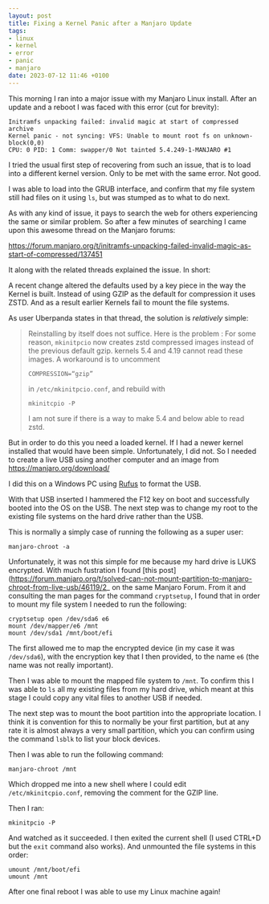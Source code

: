 ```yaml
---
layout: post
title: Fixing a Kernel Panic after a Manjaro Update
tags:
- linux
- kernel
- error
- panic
- manjaro
date: 2023-07-12 11:46 +0100
---
```

This morning I ran into a major issue with my Manjaro Linux install. After an
update and a reboot I was faced with this error (cut for brevity):

```
Initramfs unpacking failed: invalid magic at start of compressed archive
Kernel panic - not syncing: VFS: Unable to mount root fs on unknown-block(0,0)
CPU: 0 PID: 1 Comm: swapper/0 Not tainted 5.4.249-1-MANJARO #1
```

I tried the usual first step of recovering from such an issue, that is to load
into a different kernel version. Only to be met with the same error. Not good.

I was able to load into the GRUB interface, and confirm that my file system
still had files on it using `ls`, but was stumped as to what to do next.

As with any kind of issue, it pays to search the web for others experiencing
the same or similar problem. So after a few minutes of searching I came upon
this awesome thread on the Manjaro forums:

https://forum.manjaro.org/t/initramfs-unpacking-failed-invalid-magic-as-start-of-compressed/137451

It along with the related threads explained the issue. In short:

A recent change altered the defaults used by a key piece in the way the Kernel
is built. Instead of using GZIP as the default for compression it uses ZSTD.
And as a result earlier Kernels fail to mount the file systems.

As user Uberpanda states in that thread, the solution is *relatively* simple:

> Reinstalling by itself does not suffice. Here is the problem :
> For some reason, `mkinitpcio` now creates zstd compressed images instead of
> the previous default gzip.
> kernels 5.4 and 4.19 cannot read these images.
> A workaround is to uncomment
> 
> ```
> COMPRESSION=“gzip”
> ```
> 
> in `/etc/mkinitpcio.conf`, and rebuild with
> 
> ```
> mkinitcpio -P
> ```
> 
> I am not sure if there is a way to make 5.4 and below able to read zstd.

But in order to do this you need a loaded kernel. If I had a newer kernel
installed that would have been simple. Unfortunately, I did not. So I needed to
create a live USB using another computer and an image from 
https://manjaro.org/download/

I did this on a Windows PC using [Rufus](https://rufus.ie/en/) to format the
USB.

With that USB inserted I hammered the F12 key on boot and successfully booted
into the OS on the USB. The next step was to change my root to the existing
file systems on the hard drive rather than the USB.

This is normally a simply case of running the following as a super user:

```
manjaro-chroot -a 
```

Unfortunately, it was not this simple for me because my hard drive is LUKS
encrypted. With much fustration I found [this
post](https://forum.manjaro.org/t/solved-can-not-mount-partition-to-manjaro-chroot-from-live-usb/46119/2_
on the same Manjaro Forum. From it and consulting the man pages for the command
`cryptsetup`, I found that in order to mount my file system I needed to run the
following:

```
cryptsetup open /dev/sda6 e6
mount /dev/mapper/e6 /mnt
mount /dev/sda1 /mnt/boot/efi
```

The first allowed me to map the encrypted device (in my case it was
`/dev/sda6`), with the encryption key that I then provided, to the name `e6`
(the name was not really important).

Then I was able to mount the mapped file system to `/mnt`. To confirm this I
was able to `ls` all my existing files from my hard drive, which meant at this
stage I could copy any vital files to another USB if needed.

The next step was to mount the boot partition into the appropriate location. I
think it is convention for this to normally be your first partition, but at any
rate it is almost always a very small partition, which you can confirm using
the command `lsblk` to list your block devices.

Then I was able to run the following command:

```
manjaro-chroot /mnt
```

Which dropped me into a new shell where I could edit `/etc/mkinitcpio.conf`,
removing the comment for the GZIP line.

Then I ran:

```
mkinitpcio -P
```

And watched as it succeeded. I then exited the current shell (I used CTRL+D but
the `exit` command also works). And unmounted the file systems in this order:

```
umount /mnt/boot/efi
umount /mnt
```

After one final reboot I was able to use my Linux machine again!

